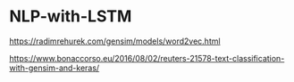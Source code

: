 # NLP-with-LSTM

https://radimrehurek.com/gensim/models/word2vec.html

https://www.bonaccorso.eu/2016/08/02/reuters-21578-text-classification-with-gensim-and-keras/

